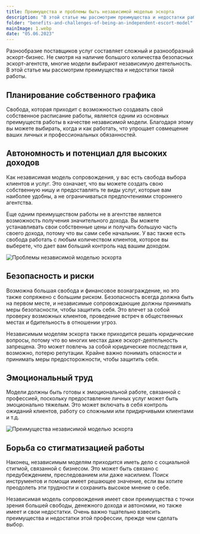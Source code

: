 ```yaml
---
title: Преимущества и проблемы быть независимой моделью эскорта
description: "В этой статье мы рассмотрим преимущества и недостатки работы в качестве независимой модели сопровождения.."
folder: "benefits-and-challenges-of-being-an-independent-escort-model"
mainImage: 1.webp
date: "05.06.2023"
---
```


Разнообразие поставщиков услуг составляет сложный и разнообразный эскорт-бизнес. Не смотря на наличие большого количества безопасных эскорт-агентств, многие модели выбирают независимую деятельность. В этой статье мы рассмотрим преимущества и недостатки такой работы.

## Планирование собственного графика
Свобода, которая приходит с возможностью создавать свой собственное расписание работы, является одним из основных преимуществ работы в качестве независимой модели. Благодаря этому вы можете выбирать, когда и как работать, что упрощает совмещение ваших личных и профессиональных обязанностей.

## Автономность и потенциал для высоких доходов
Как независимая модель сопровождения, у вас есть свобода выбора клиентов и услуг. Это означает, что вы можете создать свою собственную нишу и предоставлять те виды услуг, которые вам наиболее удобны, а не ограничиваться предпочтениями стороннего агентства.

Еще одним преимуществом работы не в агентстве является возможность получения значительного дохода. Вы можете устанавливать свои собственные цены и получать большую часть своего дохода, потому что вы сами себе начальник. У вас также есть свобода работать с любым количеством клиентов, которое вы выберете, что дает вам больший контроль над вашим доходом.

![Проблемы независимой моделью эскорта](/assets/img/media/benefits-and-challenges-of-being-an-independent-escort-model/1.webp "Проблемы независимой моделью эскорта в Дубае")

## Безопасность и риски
Возможна большая свобода и финансовое вознаграждение, но это также сопряжено с большим риском. Безопасность всегда должна быть на первом месте, и независимые сопровождающие должны принимать меры безопасности, чтобы защитить себя. Это влечет за собой проверку возможных клиентов, проведение встреч в общественных местах и бдительность в отношении угроз.

Независимым моделям эскорта также приходится решать юридические вопросы, потому что во многих местах даже эскорт-деятельность запрещена. Это может повлечь за собой юридические последствия и, возможно, потерю репутации. Крайне важно понимать опасности и принимать меры предосторожности, чтобы защитить себя.

## Эмоциональный труд
Модели должны быть готовы к эмоциональной работе, связанной с профессией, поскольку предоставление личных услуг может быть эмоционально тяжелым. Это может включать в себя контроль ожиданий клиентов, работу со сложными или придирчивыми клиентами и т.д.


![Преимущества независимой моделью эскорта](/assets/img/media/benefits-and-challenges-of-being-an-independent-escort-model/2.webp "Преимущества независимой моделью эскорта в Дубае")

## Борьба со стигматизацией работы
Наконец, независимым моделям приходится иметь дело с социальной стигмой, связанной с бизнесом. Это может быть связано с предубеждением, преследованием или даже насилием. Поиск инструментов и помощи имеет решающее значение, если вы хотите преодолеть эти трудности и сохранить высокое мнение о себе.

Независимая модель сопровождения имеет свои преимущества с точки зрения большей свободы, денежного дохода и автономии, но также имеет и свои недостатки. Очень важно тщательно взвесить преимущества и недостатки этой профессии, прежде чем сделать выбор. 
